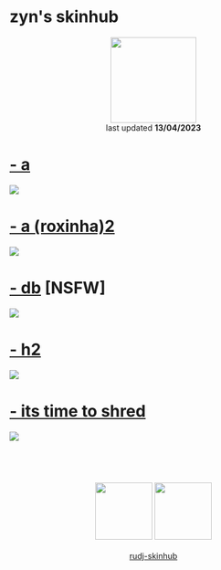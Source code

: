# zyn's skinhub
<p align="center">
<a href="https://osu.ppy.sh/users/6138309">
  <img src="https://a.ppy.sh/6138309"  
       width="150"
       height="150"></a>
<br>
last updated <b>13/04/2023</b>
</p>

# [- a](https://github.com/ryancranie/skinhub/raw/tyfh/player/zyn/-%20a.osk)
[![](https://i.imgur.com/SgFLoH2.jpeg)](https://github.com/ryancranie/skinhub/raw/tyfh/player/zyn/-%20a.osk)

# [- a (roxinha)2](https://github.com/ryancranie/skinhub/raw/tyfh/player/zyn/-%20a%20(roxinha)2.osk)
[![](https://i.imgur.com/lVLYGb3.jpeg)](https://github.com/ryancranie/skinhub/raw/tyfh/player/zyn/-%20a%20(roxinha)2.osk)

# [- db](https://github.com/ryancranie/skinhub/raw/tyfh/player/zyn/-%20db.osk) [NSFW]
[![](https://i.imgur.com/VWTxJb3.jpeg)](https://github.com/ryancranie/skinhub/raw/tyfh/player/zyn/-%20db.osk)

# [- h2](https://github.com/ryancranie/skinhub/raw/tyfh/player/zyn/-%20h2.osk)
[![](https://i.imgur.com/oSWzBDv.jpeg)](https://github.com/ryancranie/skinhub/raw/tyfh/player/zyn/-%20h2.osk)

# [- its time to shred](https://github.com/ryancranie/skinhub/raw/tyfh/player/zyn/-%20its%20time%20to%20shred.osk)
[![](https://i.imgur.com/HW3K6Ub.jpeg)](https://github.com/ryancranie/skinhub/raw/tyfh/player/zyn/-%20its%20time%20to%20shred.osk)

#

<p align="center">
  <br></br>
  <a href="https://www.twitch.tv/1zyn">
  <img src="https://i.imgur.com/HM030lk.png" 
       width="100" 
       height="100"></a>
  <a href="https://twitter.com/ClubCyber1a">
  <img src="https://i.imgur.com/PUQ5uWf.png" 
       width="100" 
       height="100"></a>
  <br></br>
  <a href="README.md">rudj-skinhub</a>
 </p>


